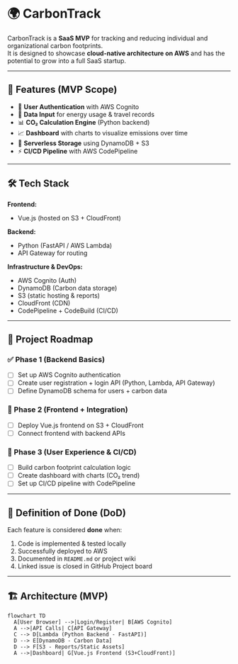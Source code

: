 # 🌍 CarbonTrack

CarbonTrack is a **SaaS MVP** for tracking and reducing individual and organizational carbon footprints.  
It is designed to showcase **cloud-native architecture on AWS** and has the potential to grow into a full SaaS startup.  

---

## 🚀 Features (MVP Scope)

- 🔐 **User Authentication** with AWS Cognito  
- 📝 **Data Input** for energy usage & travel records  
- 📊 **CO₂ Calculation Engine** (Python backend)  
- 📈 **Dashboard** with charts to visualize emissions over time  
- 💾 **Serverless Storage** using DynamoDB + S3  
- ⚡ **CI/CD Pipeline** with AWS CodePipeline  

---

## 🛠️ Tech Stack

**Frontend:**  
- Vue.js (hosted on S3 + CloudFront)  

**Backend:**  
- Python (FastAPI / AWS Lambda)  
- API Gateway for routing  

**Infrastructure & DevOps:**  
- AWS Cognito (Auth)  
- DynamoDB (Carbon data storage)  
- S3 (static hosting & reports)  
- CloudFront (CDN)  
- CodePipeline + CodeBuild (CI/CD)  

---

## 📂 Project Roadmap

### ✅ Phase 1 (Backend Basics)
- [ ] Set up AWS Cognito authentication  
- [ ] Create user registration + login API (Python, Lambda, API Gateway)  
- [ ] Define DynamoDB schema for users + carbon data  

### 🚧 Phase 2 (Frontend + Integration)
- [ ] Deploy Vue.js frontend on S3 + CloudFront  
- [ ] Connect frontend with backend APIs  

### 🔮 Phase 3 (User Experience & CI/CD)
- [ ] Build carbon footprint calculation logic  
- [ ] Create dashboard with charts (CO₂ trend)  
- [ ] Set up CI/CD pipeline with CodePipeline  

---

## 📌 Definition of Done (DoD)

Each feature is considered **done** when:  
1. Code is implemented & tested locally  
2. Successfully deployed to AWS  
3. Documented in `README.md` or project wiki  
4. Linked issue is closed in GitHub Project board  

---

## 🏗️ Architecture (MVP)

```mermaid
flowchart TD
  A[User Browser] -->|Login/Register| B[AWS Cognito]
  A -->|API Calls| C[API Gateway]
  C --> D[Lambda (Python Backend - FastAPI)]
  D --> E[DynamoDB - Carbon Data]
  D --> F[S3 - Reports/Static Assets]
  A -->|Dashboard| G[Vue.js Frontend (S3+CloudFront)]

